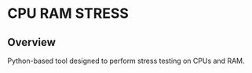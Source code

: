 # CPU RAM STRESS

## Overview
Python-based tool designed to perform stress testing on CPUs and RAM.
